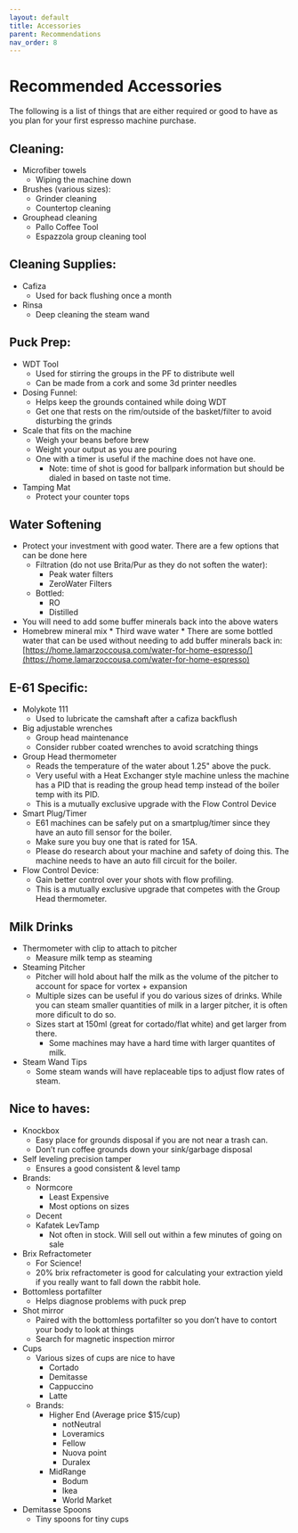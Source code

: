 ```yaml
---
layout: default
title: Accessories
parent: Recommendations
nav_order: 8
---
```


# Recommended Accessories

The following is a list of things that are either required or good to have as you plan for your first espresso machine purchase.

## Cleaning:
* Microfiber towels
    * Wiping the machine down
* Brushes (various sizes):
    * Grinder cleaning
    * Countertop cleaning
* Grouphead cleaning
    * Pallo Coffee Tool
    * Espazzola group cleaning tool

## Cleaning Supplies:
* Cafiza
    * Used for back flushing once a month
* Rinsa
    * Deep cleaning the steam wand

## Puck Prep:
* WDT Tool
    * Used for stirring the groups in the PF to distribute well
    * Can be made from a cork and some 3d printer needles
* Dosing Funnel:
    * Helps keep the grounds contained while doing WDT
    * Get one that rests on the rim/outside of the basket/filter to avoid disturbing the grinds
* Scale that fits on the machine
    * Weigh your beans before brew
    * Weight your output as you are pouring
    * One with a timer is useful if the machine does not have one.
        * Note: time of shot is good for ballpark information but should be dialed in based on taste not time.
* Tamping Mat
    * Protect your counter tops

## Water Softening
* Protect your investment with good water. There are a few options that can be done here
    * Filtration (do not use Brita/Pur as they do not soften the water):
        * Peak water filters
        * ZeroWater Filters
    * Bottled:
        * RO
        * Distilled
* You will need to add some buffer minerals back into the above waters
* Homebrew mineral mix
        * Third wave water
        * There are some bottled water that can be used without needing to add buffer minerals back in: [https://home.lamarzoccousa.com/water-for-home-espresso/](https://home.lamarzoccousa.com/water-for-home-espresso)

## E-61 Specific:
* Molykote 111
    * Used to lubricate the camshaft after a cafiza backflush
* Big adjustable wrenches
    * Group head maintenance
    * Consider rubber coated wrenches to avoid scratching things
* Group Head thermometer
    * Reads the temperature of the water about 1.25" above the puck.
    * Very useful with a Heat Exchanger style machine unless the machine has a PID that is reading the group head temp instead of the boiler temp with its PID.
    * This is a mutually exclusive upgrade with the Flow Control Device
* Smart Plug/Timer
    * E61 machines can be safely put on a smartplug/timer since they have an auto fill sensor for the boiler.
    * Make sure you buy one that is rated for 15A.
    * Please do research about your machine and safety of doing this. The machine needs to have an auto fill circuit for the boiler.
* Flow Control Device:
    * Gain better control over your shots with flow profiling.
    * This is a mutually exclusive upgrade that competes with the Group Head thermometer.

## Milk Drinks
* Thermometer with clip to attach to pitcher
    * Measure milk temp as steaming
* Steaming Pitcher
    * Pitcher will hold about half the milk as the volume of the pitcher to account for space for vortex + expansion
    * Multiple sizes can be useful if you do various sizes of drinks. While you can steam smaller quantities of milk in a larger pitcher, it is often more dificult to do so.
    * Sizes start at 150ml (great for cortado/flat white) and get larger from there.
        * Some machines may have a hard time with larger quantites of milk.
* Steam Wand Tips
    * Some steam wands will have replaceable tips to adjust flow rates of steam.

## Nice to haves:
* Knockbox
    * Easy place for grounds disposal if you are not near a trash can.
    * Don’t run coffee grounds down your sink/garbage disposal
* Self leveling precision tamper
    * Ensures a good consistent & level tamp
* Brands:
    * Normcore
        * Least Expensive
        * Most options on sizes
    * Decent
    * Kafatek LevTamp
        * Not often in stock. Will sell out within a few minutes of going on sale
* Brix Refractometer
    * For Science!
    * 20% brix refractometer is good for calculating your extraction yield if you really want to fall down the rabbit hole.
* Bottomless portafilter
    * Helps diagnose problems with puck prep
* Shot mirror
    * Paired with the bottomless portafilter so you don’t have to contort your body to look at things
    * Search for magnetic inspection mirror
* Cups
    * Various sizes of cups are nice to have
        * Cortado
        * Demitasse
        * Cappuccino
        * Latte
    * Brands:
        * Higher End (Average price $15/cup)
            * notNeutral
            * Loveramics
            * Fellow
            * Nuova point
            * Duralex
        * MidRange
            * Bodum
            * Ikea
            * World Market
* Demitasse Spoons
    * Tiny spoons for tiny cups

